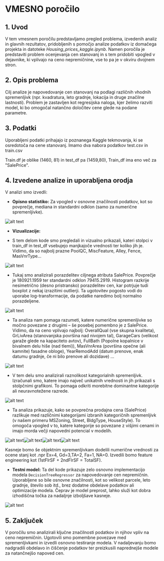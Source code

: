 # VMESNO poročilo

## 1. Uvod

V tem vmesnem poročilu predstavljamo pregled problema, izvedenih analiz in glavnih rezultatov, pridobljenih s pomočjo analize podatkov iz domačega projekta in datoteke *Housing_prices_kaggle.ipynb*. Namen poročila je predstaviti problem ocenjevanja cen stanovanj in s tem pridobiti vpogled v dejavnike, ki vplivajo na ceno nepremičnine, vse to pa je v okviru dvojnem stron.

## 2. Opis problema

Cilj analize je napovedovanje cen stanovanj na podlagi različnih vhodnih spremenljivk (npr. kvadratura, leto gradnje, lokacija in druge značilne lastnosti). Problem je zastavljen kot regresijska naloga, kjer želimo razviti model, ki bo omogočal natančno določitev cene glede na podane parametre. 

## 3. Podatki

Uporabljeni podatki prihajajo iz poznanega Kaggle tekmovanja, ki se osredotoča na cene stanovanj. Imamo dva nabora podatkov test.csv in train.csv

Train.df je oblike (1460, 81) in test_df pa (1459,80), Train_df ima eno več za "SalePrice".

## 4. Izvedene analize in uporabljena orodja

V analizi smo izvedli:
- **Opisno statistiko:** Za vpogled v osnovne značilnosti podatkov, kot so povprečje, mediana in standardni odklon (samo za numerične spremenljivke).

![alt text](Slike/Opis_stat_train.png)


- **Vizualizacije:**
* S tem delom kode smo pregledali in vizualno prikazali, kateri stolpci v train_df in test_df vsebujejo manjkajoče vrednosti ter koliko jih je. Vidimo, da so najbolj prazne PoolQC, MiscFeature, Alley, Fence, MasVnrType...

![alt text](Slike/prazno.png)

* Tukaj smo analizirali porazdelitev ciljnega atributa SalePrice. Povprečje je 180921.1959 ter standardni odklon 79415.2919. Histogram razkrije nesimetrično (desno pristransko) porazdelitev cen, kar potrjuje tudi boxplot z nekaj izrazitimi outlierji.
Ta ugotovitev pogosto vodi do uporabe log-transformacije, da podatke naredimo bolj normalno porazdeljene.

![alt text](Slike/SalePrice_Porazdelitev.png)

* Ta analiza nam pomaga razumeti, katere numerične spremenljivke so močno povezane z drugimi – še posebej pomembno je z SalePrice. Vidimo, da na ceno vplivajo najbolj: OverallQual (vse skupna kvaliteta), GrLivArea (stanovanjska površina nad nivojem tal),  GarageCars (velikost garaže glede na kapaciteto avtov),  FullBath (Popolne kopalnice v bivalnem delu hiše (nad tlemi)), MasVnrArea (površina opečne (ali kamnite) fasadne obloge), YearRemodAdd (datum prenove, enak datumu gradnje, če ni bilo prenove ali dozidave) ...

![alt text](Slike/Korelacija_matrika.png)

* V tem delu smo analizirali raznolikost kategorialnih spremenljivk. Izračunali smo, katere imajo največ unikatnih vrednosti in jih prikazali s stolpčnimi grafikoni. To pomaga odkriti morebitne dominantne kategorije ali neuravnotežene razrede.

![alt text](Slike/Raznolikost.png)

* Ta analiza prikazuje, kako se povprečna prodajna cena (SalePrice) razlikuje med različnimi kategorijami izbranih kategoričnih spremenljivk (v našem primeru MSZoning, Street, BldgType, HouseStyle). To omogoča vpogled v to, katere kategorije so povezane z višjimi cenami in imajo morda večji napovedni potencial v modelih.

![alt text](Slike/image-1.png)![alt text](Slike/image-2.png)![alt text](Slike/image-3.png)![alt text](Slike/image-4.png)

Kasneje bomo še objektnim spremenljivkam dodelili numerične vrednosti za ocene stanj kot .npr Ex=4, Gd=3,TA=2, Fa=1, NA=0. Izvedili bomo feature engineering kot (1stFlrSF + 2ndFlrSF = TotalSF).

- **Testni model:**
Ta del kode prikazuje zelo osnovno implementacijo modela `DecisionTreeRegressor` za napovedovanje cen nepremičnin. Uporabljene so bile osnovne značilnosti, kot so velikost parcele, leto gradnje, število sob itd., brez dodatne obdelave podatkov ali optimizacije modela. Čeprav je model preprost, lahko služi kot dobra izhodiščna točka za nadaljnje izboljšave kasneje.

![alt text](Slike/image-5.png)

## 5. Zaključek

V poročilu smo analizirali ključne značilnosti podatkov in njihov vpliv na ceno nepremičnin. Ugotovili smo pomembne povezave med spremenljivkami in izvedli osnovno testiranje modela. V nadaljevanju bomo nadgradili obdelavo in čiščenje podatkov ter preizkusili naprednejše modele za natančnejšo napoved cen.